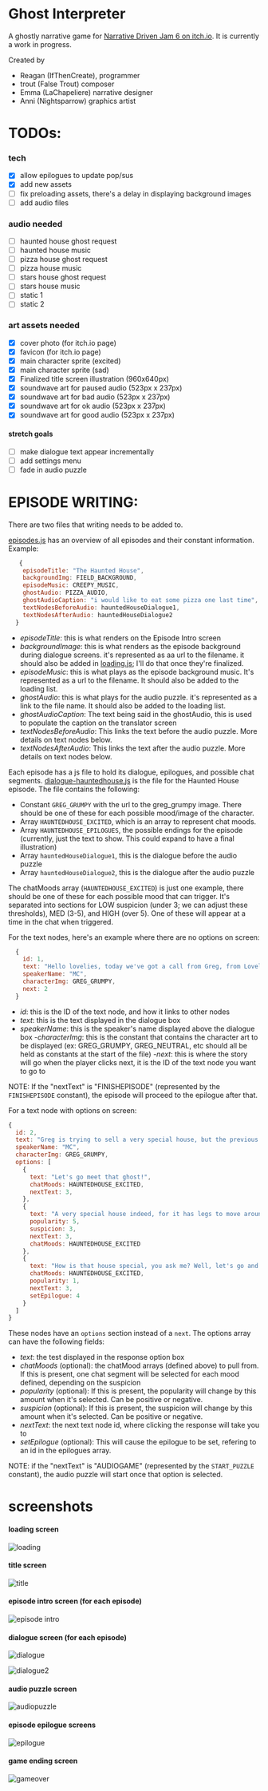 # Ghost Interpreter

A ghostly narrative game for [Narrative Driven Jam 6 on itch.io](https://itch.io/jam/narrative-driven-jam-6). It is currently a work in progress.

Created by
- Reagan (IfThenCreate), programmer 
- trout (False Trout) composer
- Emma (LaChapeliere) narrative designer
- Anni (Nightsparrow) graphics artist

# TODOs:

### tech
- [x] allow epilogues to update pop/sus
- [x] add new assets
- [ ] fix preloading assets, there's a delay in displaying background images
- [ ] add audio files

### audio needed
- [ ] haunted house ghost request
- [ ] haunted house music
- [ ] pizza house ghost request
- [ ] pizza house music
- [ ] stars house ghost request
- [ ] stars house music
- [ ] static 1
- [ ] static 2

### art assets needed
- [x] cover photo (for itch.io page)
- [x] favicon (for itch.io page)
- [x] main character sprite (excited)
- [x] main character sprite (sad)
- [x] Finalized title screen illustration (960x640px)
- [x] soundwave art for paused audio (523px x 237px)
- [x] soundwave art for bad audio (523px x 237px)
- [x] soundwave art for ok audio (523px x 237px)
- [x] soundwave art for good audio (523px x 237px)

#### stretch goals
- [ ] make dialogue text appear incrementally
- [ ] add settings menu
- [ ] fade in audio puzzle

# EPISODE WRITING:

<p>There are two files that writing needs to be added to. <p>

[episodes.js](./episodes.js) has an overview of all episodes and their constant information. Example: 

```js
   {
    episodeTitle: "The Haunted House",
    backgroundImg: FIELD_BACKGROUND,
    episodeMusic: CREEPY_MUSIC,
    ghostAudio: PIZZA_AUDIO,
    ghostAudioCaption: "i would like to eat some pizza one last time",
    textNodesBeforeAudio: hauntedHouseDialogue1,
    textNodesAfterAudio: hauntedHouseDialogue2
  }
```
- _episodeTitle_: this is what renders on the Episode Intro screen
- _backgroundImage_: this is what renders as the episode background during dialogue screens. it's represented as aa url to the filename. it should also be added in [loading.js](./loading.js); I'll do that once they're finalized.
- _episodeMusic_: this is what plays as the episode background music. It's represented as a url to the filename. It should also be added to the loading list. 
- _ghostAudio_: this is what plays for the audio puzzle. it's represented as a link to the file name. It should also be added to the loading list. 
- _ghostAudioCaption_: The text being said in the ghostAudio, this is used to populate the caption on the translator screen
- _textNodesBeforeAudio_: This links the text before the audio puzzle. More details on text nodes below. 
- _textNodesAfterAudio_: This links the text after the audio puzzle. More details on text nodes below. 

Each episode has a js file to hold its dialogue, epilogues, and possible chat segments. [dialogue-hauntedhouse.js](./dialogue-hauntedhouse.js) is the file for the Haunted House episode. The file contains the following:

- Constant `GREG_GRUMPY` with the url to the greg_grumpy image. There should be one of these for each possible mood/image of the character. 
- Array `HAUNTEDHOUSE_EXCITED`, which is an array to represent chat moods. 
- Array `HAUNTEDHOUSE_EPILOGUES`, the possible endings for the episode (currently, just the text to show. This could expand to have a final illustration)
- Array `hauntedHouseDialogue1`, this is the dialogue before the audio puzzle
- Array `hauntedHouseDialogue2`, this is the dialogue after the audio puzzle

The chatMoods array (`HAUNTEDHOUSE_EXCITED`) is just one example, there should be one of these for each possible mood that can trigger. It's separated into sections for LOW suspicion (under 3; we can adjust these thresholds), MED (3-5), and HIGH (over 5). One of these will appear at a time in the chat when triggered. 

For the text nodes, here's an example where there are no options on screen:
```js
  {
    id: 1,
    text: "Hello lovelies, today we've got a call from Greg, from Lovely Homes Real Estate!",
    speakerName: "MC",
    characterImg: GREG_GRUMPY,
    next: 2
  }
```
- _id_: this is the ID of the text node, and how it links to other nodes
- _text_: this is the text displayed in the dialogue box
- _speakerName_: this is the speaker's name displayed above the dialogue box
-_characterImg_: this is the constant that contains the character art to be displayed (ex: GREG_GRUMPY, GREG_NEUTRAL, etc should all be held as constants at the start of the file)
-_next_: this is where the story will go when the player clicks next, it is the ID of the text node you want to go to

NOTE:  If the "nextText" is "FINISHEPISODE" (represented by the `FINISHEPISODE` constant), the episode will proceed to the epilogue after that.

For a text node with options on screen:
```js
{
  id: 2,
  text: "Greg is trying to sell a very special house, but the previous owner isn't too happy about visitors...",
  speakerName: "MC",
  characterImg: GREG_GRUMPY,
  options: [
    {
      text: "Let's go meet that ghost!",
      chatMoods: HAUNTEDHOUSE_EXCITED,
      nextText: 3,
    },
    {
      text: "A very special house indeed, for it has legs to move around! (Popularity+, SUS+)",
      popularity: 5,
      suspicion: 3,
      nextText: 3,
      chatMoods: HAUNTEDHOUSE_EXCITED
    },
    {
      text: "How is that house special, you ask me? Well, let's go and see! (Popularity+)",
      chatMoods: HAUNTEDHOUSE_EXCITED,
      popularity: 1,
      nextText: 3,
      setEpilogue: 4
    }
  ]
}
```
These nodes have an `options` section instead of a `next`. The options array can have the following fields: 

- _text_: the test displayed in the response option box
- _chatMoods_ (optional): the chatMood arrays (defined above) to pull from. If this is present, one chat segment will be selected for each mood defined, depending on the suspicion
- _popularity_ (optional): If this is present, the popularity will change by this amount when it's selected. Can be positive or negative. 
- _suspicion_ (optional): If this is present, the suspicion will change by this amount when it's selected. Can be positive or negative. 
- _nextText_: the next text node id, where clicking the response will take you to
- _setEpilogue_ (optional): This will cause the epilogue to be set, refering to an id in the epilogues array. 

NOTE: if the "nextText" is "AUDIOGAME" (represented by the `START_PUZZLE` constant), the audio puzzle will start once that option is selected. 

# screenshots

#### loading screen
![loading](./screenshots/loading.png)

#### title screen
![title](./screenshots/title.png)

#### episode intro screen (for each episode)
![episode intro](./screenshots/episodeintro.png)

#### dialogue screen (for each episode)
![dialogue](./screenshots/dialogue1.png)

![dialogue2](./screenshots/dialogue2.png)

#### audio puzzle screen
![audiopuzzle](./screenshots/audiopuzzleupdate.png)

#### episode epilogue screens
![epilogue](./screenshots/episode-epilogue.png)

#### game ending screen
![gameover](./screenshots/gameepilogue.png)
